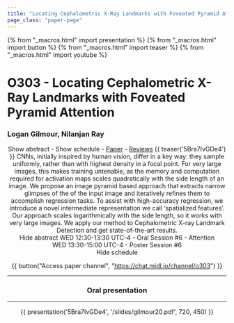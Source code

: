 ```yaml
---
title: "Locating Cephalometric X-Ray Landmarks with Foveated Pyramid Attention"
page_class: "paper-page"
---
```


{% from "_macros.html" import presentation %}
{% from "_macros.html" import button %}
{% from "_macros.html" import teaser %}
{% from "_macros.html" import youtube %}

# O303 - Locating Cephalometric X-Ray Landmarks with Foveated Pyramid Attention


### Logan Gilmour, Nilanjan Ray

<center><a class="toggle_visibility" data-selector=".paper_abstract" data-level="3">Show abstract</a>
        - <a class="toggle_visibility" data-selector=".paper_qa" data-level="3">Show schedule</a>
        - <a href="https://openreview.net/pdf?id=6oG9zkHVLa">Paper</a>
        - <a href="https://openreview.net/forum?id=6oG9zkHVLa">Reviews</a>
        {{ teaser('5Bra7IvGDe4') }}

<span class="paper_abstract">
        CNNs, initially inspired by human vision, differ in a key way: they sample uniformly, rather than with highest density in a focal point. For very large images, this makes training untenable, as the memory and computation required for activation maps scales quadratically with the side length of an image. We propose an image pyramid based approach that extracts narrow glimpses of the of the input image and iteratively refines them to accomplish regression tasks. To assist with high-accuracy regression, we introduce a novel intermediate representation we call ‘spatialized features’. Our approach scales logarithmically with the side length, so it works with very large images. We apply our method to Cephalometric X-ray Landmark Detection and get state-of-the-art results.
        <span class="actions">
  <br/>
  <a class="toggle_visibility" data-level="2">Hide abstract</a></span>
</span>

<span class="paper_qa">
        WED 12:30-13:30 UTC-4 - Oral Session #6 - Attention<br/>WED 13:30-15:00 UTC-4 - Poster Session #6
        <br/>
        <span class="actions"><a class="toggle_visibility" data-level="2">Hide schedule</a></span>
</span>

{{ button("Access paper channel", "https://chat.midl.io/channel/o303") }}

---

### Oral presentation

---

{{ presentation('5Bra7IvGDe4', '/slides/gilmour20.pdf', 720, 450) }}